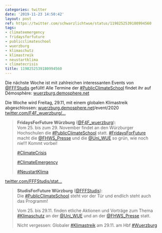 ```yaml
---
categories: twitter
date: '2019-11-23 14:50:42'
layout: post
ref: https://twitter.com/schwarzlichtwue/status/1198252539180994560
tags:
- climateemergency
- fridaysforfuture
- publicclimateschool
- wuerzburg
- klimaschutz
- klimastreik
- neustartklima
- climatecrisis
title: 1198252539180994560
---
```

Die nächste Woche ist mit zahlreichen interessanten Events von [@FFFStudis](https://twitter.com/FFFStudis) gefüllt! Alle Termine der [#PublicClimateSchool](/t/publicclimateschool) findet ihr auf Démosphère: [wuerzburg.demosphere.net](https://wuerzburg.demosphere.net/)

Die Woche wird Freitag, 29.11, mit einem globalen Klimastreik abgeschlossen: [wuerzburg.demosphere.net](https://wuerzburg.demosphere.net/)/event/2020 [twitter.com/F4F_wuerzburg/…](https://twitter.com/F4F_wuerzburg/status/1197635732954910720)
> <b>FridaysForFuture Würzburg</b> ([@F4F_wuerzburg](https://twitter.com/F4F_wuerzburg)):  
>Vom 25. bis zum 29. November findet an den Würzburger Hochschulen die [#PublicClimateSchool](/t/publicclimateschool) statt. [#FridaysForFuture](/t/fridaysforfuture) macht die [@FHWS_Presse](https://twitter.com/FHWS_Presse) und die [@Uni_WUE](https://twitter.com/Uni_WUE) so grün, wie noch nie!!! Kommt vorbei!  
>  
>[#ClimateCrisis](/t/climatecrisis)   
>  
>[#ClimateEmergency](/t/climateemergency)   
>  
>[#NeustartKlima](/t/neustartklima)   


[twitter.com/FFFStudis/stat…](https://twitter.com/FFFStudis/status/1197245579283369990?s=19)
> <b>StudisForFuture Würzburg</b> ([@FFFStudis](https://twitter.com/FFFStudis)):  
>Die [#PublicClimateSchool](/t/publicclimateschool) steht vor der Tür und endlich steht auch das Programm!  
>  
>Vom 25. bis 29.11. finden etliche Aktionen und Vorträge zum Thema [#Klimaschutz](/t/klimaschutz) an der [@Uni_WUE](https://twitter.com/Uni_WUE) und an der [@FHWS_Presse](https://twitter.com/FHWS_Presse) statt.  
>  
>Nicht vergessen: Globaler [#Klimastreik](/t/klimastreik) am 29.11. am Hbf [#Wuerzburg](/t/wuerzburg)   

